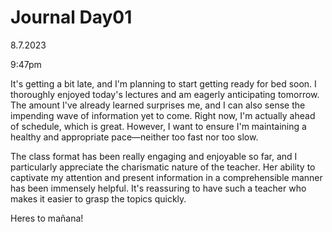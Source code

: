 # Journal Day01

8.7.2023

9:47pm

It's getting a bit late, and I'm planning to start getting ready for bed soon. I thoroughly enjoyed today's lectures and am eagerly anticipating tomorrow. The amount I've already learned surprises me, and I can also sense the impending wave of information yet to come. Right now, I'm actually ahead of schedule, which is great. However, I want to ensure I'm maintaining a healthy and appropriate pace—neither too fast nor too slow.

The class format has been really engaging and enjoyable so far, and I particularly appreciate the charismatic nature of the teacher. Her ability to captivate my attention and present information in a comprehensible manner has been immensely helpful. It's reassuring to have such a teacher who makes it easier to grasp the topics quickly.

Heres to mañana!
